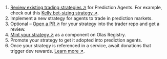 1. [Review existing trading strategies ↗](https://github.com/valory-xyz/trader?tab=readme-ov-file#included-strategies) for Prediction Agents. For example, check out this [Kelly bet-sizing strategy ↗](https://github.com/valory-xyz/trader/blob/main/packages/jhehemann/customs/kelly_criterion/kelly_criterion.py).
1. Implement a new strategy for agents to trade in prediction markets.
1. Optional – [Open a PR ↗](https://github.com/valory-xyz/trader/tree/main/strategies) for your strategy into the trader repo and get a review.
1. [Mint your strategy ↗](https://registry.olas.network/ethereum/components/mint) as a component on Olas Registry.
1. Promote your strategy to get it adopted into prediction agents.
1. Once your strategy is referenced in a service, await donations that trigger dev rewards. [Learn more ↗](https://tokenomics.olas.network/dev-incentives).